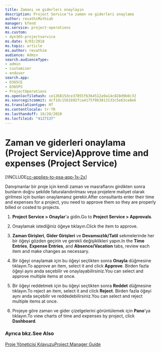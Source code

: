 ```yaml
---
title: Zamanı ve giderleri onaylayın
description: Project Service'ta zaman ve giderleri onaylama
author: revathiMuthiah
manager: kfend
ms.service: project-operations
ms.custom:
- dyn365-projectservice
ms.date: 8/03/2018
ms.topic: article
ms.author: revathim
audience: Admin
search.audienceType:
- admin
- customizer
- enduser
search.app:
- D365CE
- D365PS
- ProjectOperations
ms.openlocfilehash: ce126815dce37055fb364512a9a14c828d9b0c32
ms.sourcegitcommit: 4cf1dc1561b92fca4175f0b3813133c5e63ce8e6
ms.translationtype: HT
ms.contentlocale: tr-TR
ms.lasthandoff: 10/28/2020
ms.locfileid: "4127137"
---
```

# <a name="approve-time-and-expenses-project-service"></a><span data-ttu-id="d6efb-103">Zaman ve giderleri onaylama (Project Service)</span><span class="sxs-lookup"><span data-stu-id="d6efb-103">Approve time and expenses (Project Service)</span></span>

[!INCLUDE[cc-applies-to-psa-app-1x-2x](../includes/cc-applies-to-psa-app-1x-2x.md)]

<span data-ttu-id="d6efb-104">Danışmanlar bir proje için kendi zaman ve masraflarını girdikten sonra bunların doğru şekilde faturalandırılması veya projelere maliyet olarak girilmesi için bunları onaylamanız gerekir.</span><span class="sxs-lookup"><span data-stu-id="d6efb-104">After consultants enter their time and expenses for a project, you need to approve them so they are properly billed or costed to projects.</span></span>  
  
1.  <span data-ttu-id="d6efb-105">**Project Service > Onaylar**'a gidin.</span><span class="sxs-lookup"><span data-stu-id="d6efb-105">Go to **Project Service > Approvals**.</span></span>  
  
2.  <span data-ttu-id="d6efb-106">Onaylamak istediğiniz öğeye tıklayın.</span><span class="sxs-lookup"><span data-stu-id="d6efb-106">Click the item to approve.</span></span>  
  
3.  <span data-ttu-id="d6efb-107">**Zaman Girişleri**, **Gider Girişleri** ve **Devamsızlık/Tatil** sekmelerinde her bir öğeyi gözden geçirin ve gerekli değişiklikleri yapın.</span><span class="sxs-lookup"><span data-stu-id="d6efb-107">In the **Time Entries**, **Expense Entries**, and **Absence/Vacation** tabs, review each item and make changes as necessary.</span></span>  
  
4.  <span data-ttu-id="d6efb-108">Bir öğeyi onaylamak için bu öğeyi seçtikten sonra **Onayla** düğmesine tıklayın.</span><span class="sxs-lookup"><span data-stu-id="d6efb-108">To approve an item, select it and click **Approve**.</span></span> <span data-ttu-id="d6efb-109">Birden fazla öğeyi aynı anda seçebilir ve onaylayabilirsiniz.</span><span class="sxs-lookup"><span data-stu-id="d6efb-109">You can select and approve multiple items at once.</span></span>  
  
5.  <span data-ttu-id="d6efb-110">Bir öğeyi reddetmek için bu öğeyi seçtikten sonra **Reddet** düğmesine tıklayın.</span><span class="sxs-lookup"><span data-stu-id="d6efb-110">To reject an item, select it and click **Reject**.</span></span> <span data-ttu-id="d6efb-111">Birden fazla öğeyi aynı anda seçebilir ve reddedebilirsiniz.</span><span class="sxs-lookup"><span data-stu-id="d6efb-111">You can select and reject multiple items at once.</span></span>  
  
6.  <span data-ttu-id="d6efb-112">Projeye göre zaman ve gider çizelgelerini görüntülemek için **Pano**'ya tıklayın.</span><span class="sxs-lookup"><span data-stu-id="d6efb-112">To view charts of time and expenses by project, click **Dashboard**.</span></span>  
  
### <a name="see-also"></a><span data-ttu-id="d6efb-113">Ayrıca bkz.</span><span class="sxs-lookup"><span data-stu-id="d6efb-113">See Also</span></span>  
 [<span data-ttu-id="d6efb-114">Proje Yöneticisi Kılavuzu</span><span class="sxs-lookup"><span data-stu-id="d6efb-114">Project Manager Guide</span></span>](../psa/project-manager-guide.md)
